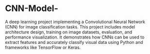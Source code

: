 # CNN-Model-

A deep learning project implementing a Convolutional Neural Network (CNN) for image classification tasks. This project includes model architecture design, training on image datasets, evaluation, and performance visualization. It demonstrates how CNNs can be used to extract features and accurately classify visual data using Python and frameworks like TensorFlow or Keras.
